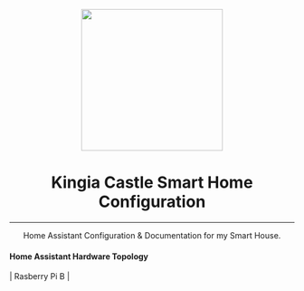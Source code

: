 <p align="center">
  <img src="https://github.com/JamesMcCarthy79/Home-Assistant-Config/blob/master/HA%20Pics/Kingia%20Castle.png" width="250"/>
</p>
<h1 align="center">Kingia Castle Smart Home Configuration</h1>
<hr ---</hr>
<p align="center">Home Assistant Configuration &amp; Documentation for my Smart House.</p>

#### Home Assistant Hardware Topology

| Rasberry Pi B |


